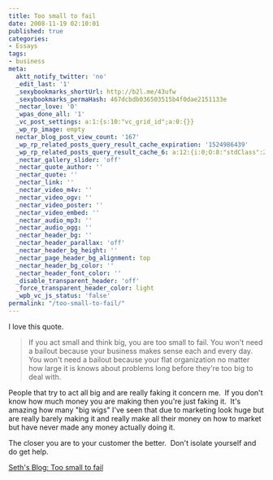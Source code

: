 ```yaml
---
title: Too small to fail
date: 2008-11-19 02:10:01
published: true
categories:
- Essays
tags:
- business
meta:
  aktt_notify_twitter: 'no'
  _edit_last: '1'
  _sexybookmarks_shortUrl: http://b2l.me/43ufw
  _sexybookmarks_permaHash: 467dcbdb036503515b4f0dae2151133e
  _nectar_love: '0'
  _wpas_done_all: '1'
  _vc_post_settings: a:1:{s:10:"vc_grid_id";a:0:{}}
  _wp_rp_image: empty
  nectar_blog_post_view_count: '167'
  _wp_rp_related_posts_query_result_cache_expiration: '1524986439'
  _wp_rp_related_posts_query_result_cache_6: a:12:{i:0;O:8:"stdClass":2:{s:7:"post_id";s:4:"1309";s:5:"score";s:17:"65.27477642606377";}i:1;O:8:"stdClass":2:{s:7:"post_id";s:3:"695";s:5:"score";s:17:"65.12256817711018";}i:2;O:8:"stdClass":2:{s:7:"post_id";s:4:"1522";s:5:"score";s:17:"56.77774243103879";}i:3;O:8:"stdClass":2:{s:7:"post_id";s:4:"1195";s:5:"score";s:17:"48.55119049445332";}i:4;O:8:"stdClass":2:{s:7:"post_id";s:4:"1265";s:5:"score";s:17:"46.16353090581815";}i:5;O:8:"stdClass":2:{s:7:"post_id";s:4:"1185";s:5:"score";s:18:"42.387555903125445";}i:6;O:8:"stdClass":2:{s:7:"post_id";s:4:"1157";s:5:"score";s:17:"41.91073385617959";}i:7;O:8:"stdClass":2:{s:7:"post_id";s:4:"1923";s:5:"score";s:17:"40.16485327421481";}i:8;O:8:"stdClass":2:{s:7:"post_id";s:4:"2105";s:5:"score";s:17:"39.19742756965783";}i:9;O:8:"stdClass":2:{s:7:"post_id";s:4:"1209";s:5:"score";s:16:"38.2643129085094";}i:10;O:8:"stdClass":2:{s:7:"post_id";s:4:"1179";s:5:"score";s:17:"38.08636336060437";}i:11;O:8:"stdClass":2:{s:7:"post_id";s:4:"2084";s:5:"score";s:17:"37.61052946670185";}}
  _nectar_gallery_slider: 'off'
  _nectar_quote_author: ''
  _nectar_quote: ''
  _nectar_link: ''
  _nectar_video_m4v: ''
  _nectar_video_ogv: ''
  _nectar_video_poster: ''
  _nectar_video_embed: ''
  _nectar_audio_mp3: ''
  _nectar_audio_ogg: ''
  _nectar_header_bg: ''
  _nectar_header_parallax: 'off'
  _nectar_header_bg_height: ''
  _nectar_page_header_bg_alignment: top
  _nectar_header_bg_color: ''
  _nectar_header_font_color: ''
  _disable_transparent_header: 'off'
  _force_transparent_header_color: light
  _wpb_vc_js_status: 'false'
permalink: "/too-small-to-fail/"
---
```

I love this quote.
>If you act small and think big, you are too small to fail. You won't need a bailout because your business makes sense each and every day. You won't need a bailout because your flat organization no matter how large it is knows about problems long before they're too big to deal with.</blockquote>
<p>People that try to act all big and are really faking it concern me.&nbsp; If you don't know how much money you are making then you're just faking it.&nbsp; It's amazing how many "big wigs" I've seen that due to marketing look huge but are really barely making it and really make all their money on how to market but have never made any money actually doing it.

The closer you are to your customer the better.&nbsp; Don't isolate yourself and do get help.

<a href="http://sethgodin.typepad.com/seths_blog/2008/10/too-small-to-fa.html" rel="nofollow">Seth's Blog: Too small to fail</a></p>
